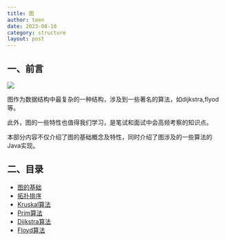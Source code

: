 ```yaml
---
title: 图
author: teen
date: 2023-08-10
category: structure
layout: post
---
```


## 一、前言

![](https://encrypted-tbn0.gstatic.com/images?q=tbn:ANd9GcRn0wV_ynDrdEc8wVtxqKLdU_dqzBlK05q2WJwhwf2Y5E297W8dZw)

图作为数据结构中最复杂的一种结构，涉及到一些著名的算法，如dijkstra,flyod等。

此外，图的一些特性也值得我们学习，是笔试和面试中会高频考察的知识点。

本部分内容不仅介绍了图的基础概念及特性，同时介绍了图涉及的一些算法的Java实现。

## 二、目录

- [图的基础](/docs/data-structure/graph/graph-introduction.md)
- [拓扑排序](/docs/data-structure/graph/topology.md)
- [Kruskal算法](/docs/data-structure/graph/Kruskal.md)
- [Prim算法](/docs/data-structure/graph/Prim.md)
- [Dijkstra算法](/docs/data-structure/graph/Dijkstra.md)
- [Floyd算法](/docs/data-structure/graph/Floyd.md)

